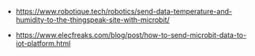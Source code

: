 
- <https://www.robotique.tech/robotics/send-data-temperature-and-humidity-to-the-thingspeak-site-with-microbit/>

 - <https://www.elecfreaks.com/blog/post/how-to-send-microbit-data-to-iot-platform.html>
